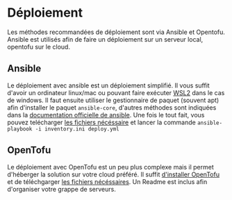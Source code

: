 # Déploiement

Les méthodes recommandées de déploiement sont via Ansible et Opentofu.
Ansible est utilisés afin de faire un déploiement sur un serveur local, opentofu sur le cloud.

## Ansible

Le déploiement avec ansible est un déploiement simplifié.
Il vous suffit d'avoir un ordinateur linux/mac ou pouvant faire exécuter [WSL2](https://learn.microsoft.com/en-us/windows/wsl/install) 
dans le cas de windows. Il faut ensuite utiliser le gestionnaire de paquet (souvent apt) afin d'installer 
le paquet `ansible-core`, d'autres méthodes sont indiquées dans la [documentation officielle de ansible](https://docs.ansible.com/ansible/latest/installation_guide/intro_installation.html).
Une fois le tout fait, vous pouvez telécharger [les fichiers nécéssaire](https://github.com/ets-cfuhrman-pfe/EvalueTonSavoir/ansible) et lancer la commande 
`ansible-playbook -i inventory.ini deploy.yml`

## OpenTofu
Le déploiement avec OpenTofu est un peu plus complexe mais il permet d'héberger la solution sur votre cloud préféré.
Il suffit [d'installer OpenTofu](https://opentofu.org/docs/intro/install/) et de téléchgarger [les fichiers nécéssaires](https://github.com/ets-cfuhrman-pfe/EvalueTonSavoir/opentofu). 
Un Readme est inclus afin d'organiser votre grappe de serveurs.